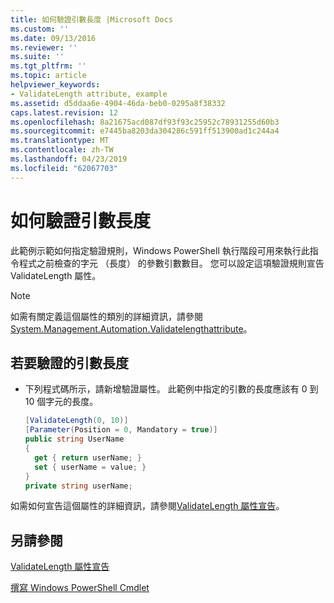 ```yaml
---
title: 如何驗證引數長度 |Microsoft Docs
ms.custom: ''
ms.date: 09/13/2016
ms.reviewer: ''
ms.suite: ''
ms.tgt_pltfrm: ''
ms.topic: article
helpviewer_keywords:
- ValidateLength attribute, example
ms.assetid: d5ddaa6e-4904-46da-beb0-0295a8f38332
caps.latest.revision: 12
ms.openlocfilehash: 8a21675acd087df93f93c25952c78931255d60b3
ms.sourcegitcommit: e7445ba8203da304286c591ff513900ad1c244a4
ms.translationtype: MT
ms.contentlocale: zh-TW
ms.lasthandoff: 04/23/2019
ms.locfileid: "62067703"
---
```

# <a name="how-to-validate-the-argument-length"></a>如何驗證引數長度

此範例示範如何指定驗證規則，Windows PowerShell 執行階段可用來執行此指令程式之前檢查的字元 （長度） 的參數引數數目。 您可以設定這項驗證規則宣告 ValidateLength 屬性。

> [!NOTE]
> 如需有關定義這個屬性的類別的詳細資訊，請參閱[System.Management.Automation.Validatelengthattribute](/dotnet/api/System.Management.Automation.ValidateLengthAttribute)。

## <a name="to-validate-the-argument-length"></a>若要驗證的引數長度

- 下列程式碼所示，請新增驗證屬性。 此範例中指定的引數的長度應該有 0 到 10 個字元的長度。

    ```csharp
    [ValidateLength(0, 10)]
    [Parameter(Position = 0, Mandatory = true)]
    public string UserName
    {
      get { return userName; }
      set { userName = value; }
    }
    private string userName;
    ```

如需如何宣告這個屬性的詳細資訊，請參閱[ValidateLength 屬性宣告](./validatelength-attribute-declaration.md)。

## <a name="see-also"></a>另請參閱

[ValidateLength 屬性宣告](./validatelength-attribute-declaration.md)

[撰寫 Windows PowerShell Cmdlet](./writing-a-windows-powershell-cmdlet.md)
